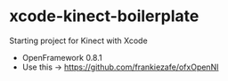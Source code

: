 xcode-kinect-boilerplate
========================

Starting project for Kinect with Xcode

* OpenFramework 0.8.1
* Use this -> https://github.com/frankiezafe/ofxOpenNI
